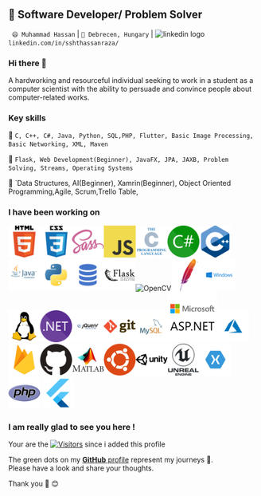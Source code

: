 ## 🔭 Software Developer/ Problem Solver  

` 😄 Muhammad Hassan` |  `🌱 Debrecen, Hungary` | <img src="https://avatars3.githubusercontent.com/u/357098" width="15" height="15" alt="linkedin logo"/> `linkedin.com/in/sshthassanraza/`



### Hi there 👋


A hardworking and resourceful individual seeking to work in a student as a computer scientist with the ability to persuade and convince people about computer-related works.  


### Key skills


💬 `C, C++, C#, Java, Python, SQL,PHP, Flutter, Basic Image Processing, Basic Networking, XML, Maven`

📖 `Flask, Web Development(Beginner), JavaFX, JPA, JAXB, Problem Solving, Streams, Operating Systems`

📖 `Data Structures, AI(Beginner), Xamrin(Beginner), Object Oriented Programming,Agile, Scrum,Trello Table,


### I have been working on

<img src="https://raw.githubusercontent.com/github/explore/80688e429a7d4ef2fca1e82350fe8e3517d3494d/topics/html/html.png" width="64" height="64" class="d-block rounded-1 mr-3 flex-shrink-0" alt="html logo" style="max-width:100%;"><img src="https://raw.githubusercontent.com/github/explore/80688e429a7d4ef2fca1e82350fe8e3517d3494d/topics/css/css.png" width="64" height="64" class="d-block rounded-1 mr-3 flex-shrink-0" alt="css logo" style="max-width:100%;"><img src="https://raw.githubusercontent.com/github/explore/80688e429a7d4ef2fca1e82350fe8e3517d3494d/topics/sass/sass.png" width="64" height="64" class="d-block rounded-1 mr-3 flex-shrink-0" alt="scss logo" style="max-width:100%;"><img src="https://raw.githubusercontent.com/github/explore/80688e429a7d4ef2fca1e82350fe8e3517d3494d/topics/javascript/javascript.png" width="64" height="64" class="d-block rounded-1 mr-3 flex-shrink-0" alt="js logo" style="max-width:100%;"><img src="https://raw.githubusercontent.com/github/explore/80688e429a7d4ef2fca1e82350fe8e3517d3494d/topics/c/c.png" width="64" height="64" class="d-block rounded-1 mr-3 flex-shrink-0" alt="c logo" style="max-width:100%;"><img src="https://raw.githubusercontent.com/github/explore/80688e429a7d4ef2fca1e82350fe8e3517d3494d/topics/csharp/csharp.png" width="64" height="64" class="d-block rounded-1 mr-3 flex-shrink-0" alt="c-sharp logo" style="max-width:100%;"><img src="https://raw.githubusercontent.com/github/explore/80688e429a7d4ef2fca1e82350fe8e3517d3494d/topics/cpp/cpp.png" width="64" height="64" class="d-block rounded-1 mr-3 flex-shrink-0" alt="cplusplus logo" style="max-width:100%;"><img src="https://raw.githubusercontent.com/github/explore/80688e429a7d4ef2fca1e82350fe8e3517d3494d/topics/java/java.png" width="64" height="64" class="d-block rounded-1 mr-3 flex-shrink-0" alt="java logo" style="max-width:100%;"><img src="https://raw.githubusercontent.com/github/explore/80688e429a7d4ef2fca1e82350fe8e3517d3494d/topics/python/python.png" width="64" height="64" class="d-block rounded-1 mr-3 flex-shrink-0" alt="python logo" style="max-width:100%;"><img src="https://raw.githubusercontent.com/github/explore/80688e429a7d4ef2fca1e82350fe8e3517d3494d/topics/sql/sql.png" width="64" height="64" class="d-block rounded-1 mr-3 flex-shrink-0" alt="sql logo" style="max-width:100%;"><img src="https://raw.githubusercontent.com/github/explore/80688e429a7d4ef2fca1e82350fe8e3517d3494d/topics/flask/flask.png" width="64" height="64" class="d-block rounded-1 mr-3 flex-shrink-0" alt="flask logo" style="max-width:100%;"><img width="64" height="64" src="https://opencv.org/wp-content/uploads/2020/07/cropped-OpenCV_logo-1.png" class="custom-logo" alt="OpenCV" style="max-width:100%;" srcset="https://opencv.org/wp-content/uploads/2020/07/cropped-OpenCV_logo-1.png 260w, https://opencv.org/wp-content/uploads/2020/07/cropped-OpenCV_logo-1-225x300.png 225w" style="max-width:100%;"><img src="https://raw.githubusercontent.com/github/explore/80688e429a7d4ef2fca1e82350fe8e3517d3494d/topics/maven/maven.png" width="64" height="64" class="d-block rounded-1 mr-3 flex-shrink-0" alt="maven logo" style="max-width:100%;"><img src="https://raw.githubusercontent.com/github/explore/80688e429a7d4ef2fca1e82350fe8e3517d3494d/topics/windows/windows.png" width="64" height="64" class="d-block rounded-1 mr-3 flex-shrink-0" alt="windows logo" style="max-width:100%;"><img src="https://raw.githubusercontent.com/github/explore/80688e429a7d4ef2fca1e82350fe8e3517d3494d/topics/linux/linux.png" width="64" height="64" class="d-block rounded-1 mr-3 flex-shrink-0" alt="linux logo" style="max-width:100%;"><img src="https://raw.githubusercontent.com/github/explore/93d8a67084f94b2a444e510199a6e7622e5b09a3/topics/dotnet/dotnet.png" width="64" height="64" alt="dotnet" style="max-width:100%;" ><img src="https://raw.githubusercontent.com/github/explore/80688e429a7d4ef2fca1e82350fe8e3517d3494d/topics/jquery/jquery.png" width="64" height="64" alt="jquery" style="max-width:100%;" style="max-width:100%;"><img src="https://raw.githubusercontent.com/github/explore/80688e429a7d4ef2fca1e82350fe8e3517d3494d/topics/git/git.png" width="64" height="64" alt="git" style="max-width:100%;" ><img src="https://raw.githubusercontent.com/github/explore/80688e429a7d4ef2fca1e82350fe8e3517d3494d/topics/mysql/mysql.png" width="64" height="64" alt="mysql" style="max-width:100%;" style="max-width:100%;"><img src="https://raw.githubusercontent.com/github/explore/80688e429a7d4ef2fca1e82350fe8e3517d3494d/topics/aspnet/aspnet.png" width="100" height="100" alt="aspnet logo" style="max-width:100%;"><img src="https://raw.githubusercontent.com/github/explore/80688e429a7d4ef2fca1e82350fe8e3517d3494d/topics/azure/azure.png" class="rounded-1 mr-3" width="64" height="64" alt="azure" style="max-width:100%;"><img src="https://raw.githubusercontent.com/github/explore/80688e429a7d4ef2fca1e82350fe8e3517d3494d/topics/firebase/firebase.png" class="rounded-1 mr-3" width="64" height="64" alt="firebase" style="max-width:100%;"><img src="https://raw.githubusercontent.com/github/explore/89bdd9644f44d1b12180fd512b95574fe4c54617/topics/github-api/github-api.png" class="rounded-1 mr-3" width="64" height="64" alt="github-api" style="max-width:100%;"><img src="https://raw.githubusercontent.com/github/explore/80688e429a7d4ef2fca1e82350fe8e3517d3494d/topics/matlab/matlab.png" class="rounded-1 mr-3" width="64" height="64" alt="matlab" style="max-width:100%;"><img src="https://raw.githubusercontent.com/github/explore/80688e429a7d4ef2fca1e82350fe8e3517d3494d/topics/ubuntu/ubuntu.png" class="rounded-1 mr-3" width="64" height="64" alt="ubuntu" style="max-width:100%;"><img src="https://raw.githubusercontent.com/github/explore/80688e429a7d4ef2fca1e82350fe8e3517d3494d/topics/unity/unity.png" class="rounded-1 mr-3" width="64" height="64" alt="unity" style="max-width:100%;"><img src="https://raw.githubusercontent.com/github/explore/80688e429a7d4ef2fca1e82350fe8e3517d3494d/topics/unreal-engine/unreal-engine.png" class="rounded-1 mr-3" width="64" height="64" alt="unreal-engine" style="max-width:100%;"><img src="https://raw.githubusercontent.com/github/explore/80688e429a7d4ef2fca1e82350fe8e3517d3494d/topics/xamarin/xamarin.png" class="rounded-1 mr-3" width="64" height="64" alt="xamarin" style="max-width:100;"><img src="https://raw.githubusercontent.com/github/explore/ccc16358ac4530c6a69b1b80c7223cd2744dea83/topics/php/php.png" class = "rounded-1 mr-3" width="64" height="64" alt="PHP" style="max-width:100;">
<img src="https://raw.githubusercontent.com/github/explore/cebd63002168a05a6a642f309227eefeccd92950/topics/flutter/flutter.png" class = "rounded-1 mr-3" width="64" height="64" alt="PHP" style="max-width:100;">

        
### I am really glad to see you here !
Your are the [![Visitors](https://visitor-badge.laobi.icu/badge?page_id=MuhammadHassanRazaa.visitor-badge)](https://github.com/MuhammadHassanRazaa) since i added this profile <br>

The green dots on my [**GitHub** profile](https://github.com/MuhammadHassanRazaa?tab=repositories) represent my journeys :rocket:.<br> Please have a look and share your thoughts. 

Thank you 🙏 😊


<!--
**MuhammadHassanRazaa/MuhammadHassanRazaa** is a ✨ _special_ ✨ repository because its `README.md` (this file) appears on your GitHub profile.

Here are some ideas to get you started:

- 🔭 I’m currently working on ...
- 🌱 I’m currently learning ...
- 👯 I’m looking to collaborate on ...
- 🤔 I’m looking for help with ...
- 💬 Ask me about ...
- 📫 How to reach me: ...
- 😄 Pronouns: ...
- ⚡ Fun fact: ...
-->
